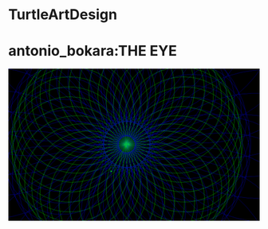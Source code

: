 # TurtleArtDesign
<h1>antonio_bokara:THE EYE</h1>
<img src="https://github.com/aboka2417/TurtleArtDesign/blob/master/The%20eye.PNG">
